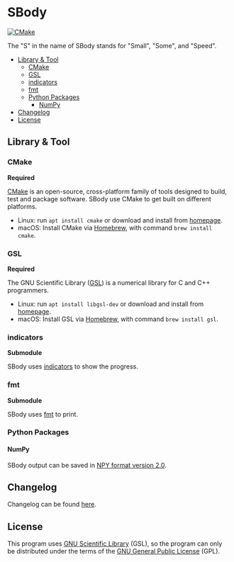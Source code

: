 # SBody

[![CMake](https://github.com/Tai-Zhou/SBody/actions/workflows/cmake.yml/badge.svg)](https://github.com/Tai-Zhou/SBody/actions/workflows/cmake.yml)

The "S" in the name of SBody stands for "Small", "Some", and "Speed".

- [Library \& Tool](#library--tool)
  - [CMake](#cmake)
  - [GSL](#gsl)
  - [indicators](#indicators)
  - [fmt](#fmt)
  - [Python Packages](#python-packages)
    - [NumPy](#numpy)
- [Changelog](#changelog)
- [License](#license)

## Library & Tool
### CMake

**Required**

[CMake](https://cmake.org) is an open-source, cross-platform family of tools designed to build, test and package software. SBody use CMake to get built on different platforms.
* Linux: run `apt install cmake` or download and install from [homepage](https://cmake.org).
* macOS: Install CMake via [Homebrew](https://brew.sh), with command `brew install cmake`.

### GSL

**Required**

The GNU Scientific Library ([GSL](https://www.gnu.org/software/gsl/)) is a numerical library for C and C++ programmers.
* Linux: run `apt install libgsl-dev` or download and install from [homepage](https://www.gnu.org/software/gsl/).
* macOS: Install GSL via [Homebrew](https://brew.sh), with command `brew install gsl`.

### indicators

**Submodule**

SBody uses [indicators](https://github.com/p-ranav/indicators) to show the progress.

### fmt

**Submodule**

SBody uses [fmt](https://github.com/fmtlib/fmt) to print.

### Python Packages
#### NumPy

SBody output can be saved in [NPY format version 2.0](https://numpy.org/devdocs/reference/generated/numpy.lib.format.html#format-version-2-0).

## Changelog
Changelog can be found [here](CHANGELOG.md).

## License
This program uses [GNU Scientific Library](https://www.gnu.org/software/gsl/) (GSL), so the program can only be distributed under the terms of the [GNU General Public License](https://www.gnu.org/licenses/gpl-3.0.html) (GPL).

